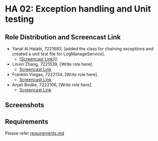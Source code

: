 # HA 02: Exception handling and Unit testing

## Role Distribution and Screencast Link
- Yanal Al Halabi, 7221683, [added the class for chaining exceptions and created a unit test file for LogManageService].
  - [[Screencast Link](https://drive.google.com/file/d/1RJaOjAA9Pv3ZJO7bmICs-lWFoPlZE98n/view?usp=sharing)]()
- Linxin Zhang, 7221539, [Write role here].
  - [Screencast Link]()
- Franklin Viegas, 7222134, [Write role here].
  - [Screencast Link]()
- Anjali Bodke, 7222106, [Write role here].
  - [Screencast Link]()

## Screenshots

## Requirements
Please refer [requirements.md](./requirements.md)
